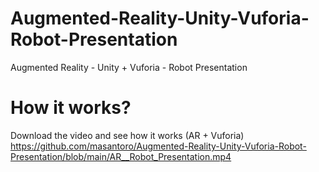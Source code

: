 # Augmented-Reality-Unity-Vuforia-Robot-Presentation
Augmented Reality - Unity + Vuforia - Robot Presentation

# How it works?

Download the video and see how it works (AR + Vuforia) https://github.com/masantoro/Augmented-Reality-Unity-Vuforia-Robot-Presentation/blob/main/AR__Robot_Presentation.mp4

